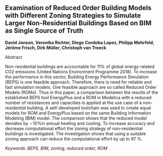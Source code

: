 ## Examination of Reduced Order Building Models with Different Zoning Strategies to Simulate Larger Non-Residential Buildings Based on BIM as Single Source of Truth

**David Jansen, Veronika Richter, Diego Cordoba Lopez, Philipp Mehrfeld, Jérôme Frisch, Dirk Müller, Christoph van Treeck**

Abstract

Non-residential buildings are accountable for 11% of
global energy-related CO2 emissions (United Nations Environment
Programme 2018). To increase the performance
in this sector, Building Energy Performance Simulation
(BEPS) is one feasible approach. Therefore, there is
need for reliable and fast simulation models. One feasible
approach are so called Reduced Order Models (ROMs).
Thus in this paper, a comparison between the results of the
established BEPS tool EnergyPlus and a ROM in Modelica
with a reduced number of resistances and capacities is
applied at the use case of a non-residential building. A
self-developed toolchain was used to create equal models
for ROM and EnergyPlus based on the same Building
Information Modeling (BIM) model. The comparison
shows that the reduced model deviates by ∼10%in annual
heating and cooling. To increase accuracy and decrease
computational effort the zoning strategy of non-residential
buildings is investigated. The investigation shows that using
a suitable zoning approach can reduce the computational
effort by up to 97 %.

*Keywords: BEPS, BIM, zoning, reduced order, ROM*
